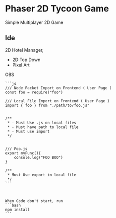 # Phaser 2D Tycoon Game
Simple Multiplayer 2D Game



## Ide
2D Hotel Manager,
- 2D Top Down
- Pixel Art




OBS
~~~
```js
/// Node Packet Import on Frontend ( User Page )
const foo = require("foo")

/// Local File Import on Frontend ( User Page )
import { foo } from "./path/to/foo.js"


/**
 * - Must Use .js on local files
 * - Must have path to local file
 * - Must use import
 */


/// Foo.js
export myFunc(){
    console.log("FOO BOO")
}

/**
 * Must Use export in local file
 */
```



When Code don't start, run
```bash
npm install
```
